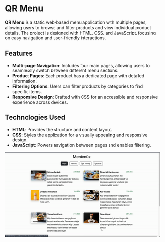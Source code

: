 # QR Menu

**QR Menu** is a static web-based menu application with multiple pages, allowing users to browse and filter products and view individual product details. The project is designed with HTML, CSS, and JavaScript, focusing on easy navigation and user-friendly interactions.

## Features

- **Multi-page Navigation**: Includes four main pages, allowing users to seamlessly switch between different menu sections.
- **Product Pages**: Each product has a dedicated page with detailed information.
- **Filtering Options**: Users can filter products by categories to find specific items.
- **Responsive Design**: Crafted with CSS for an accessible and responsive experience across devices.

## Technologies Used

- **HTML**: Provides the structure and content layout.
- **CSS**: Styles the application for a visually appealing and responsive design.
- **JavaScript**: Powers navigation between pages and enables filtering.
  
![GIF](menu.gif)
